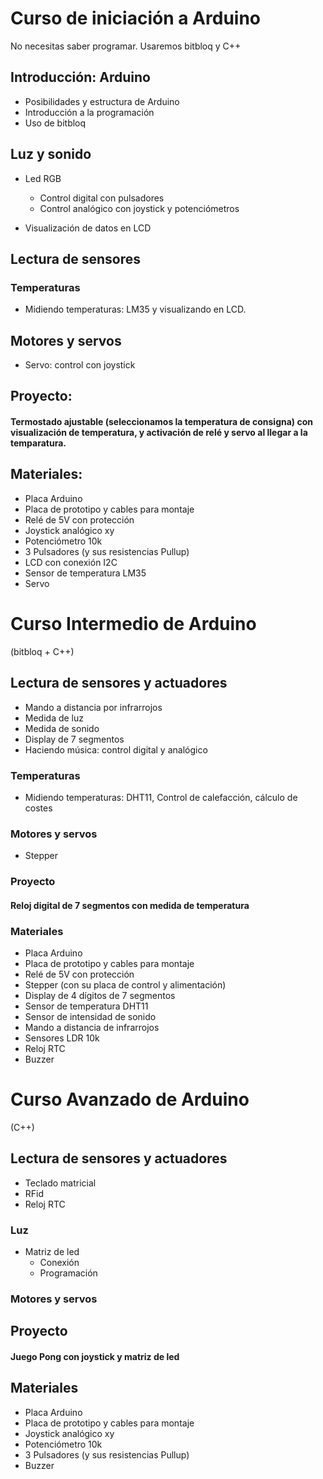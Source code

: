 # Curso de iniciación a Arduino
No necesitas saber programar. Usaremos bitbloq y C++

## Introducción: Arduino

* Posibilidades y estructura de Arduino
* Introducción a la programación
* Uso de bitbloq

## Luz y sonido

* Led RGB

	* Control digital con pulsadores
	* Control analógico con joystick y potenciómetros

* Visualización de datos en LCD

## Lectura de sensores

### Temperaturas

* Midiendo temperaturas: LM35 y visualizando en LCD.

## Motores y servos

* Servo: control con joystick

## Proyecto: 

#### Termostado ajustable (seleccionamos la temperatura de consigna) con visualización de temperatura, y activación de relé y servo al llegar a la temparatura.

## Materiales:

* Placa Arduino
* Placa de prototipo y cables para montaje
* Relé de 5V con protección
* Joystick analógico xy
* Potenciómetro 10k
* 3 Pulsadores (y sus resistencias Pullup)
* LCD con conexión I2C
* Sensor de temperatura LM35
* Servo

# Curso Intermedio de Arduino
(bitbloq + C++)

## Lectura de sensores y actuadores

* Mando a distancia por infrarrojos
* Medida de luz
* Medida de sonido
* Display de 7 segmentos
* Haciendo música: control digital y analógico

### Temperaturas

* Midiendo temperaturas: DHT11, Control de calefacción, cálculo de costes

### Motores y servos

* Stepper

### Proyecto

#### Reloj digital de 7 segmentos con medida de temperatura

### Materiales

* Placa Arduino
* Placa de prototipo y cables para montaje
* Relé de 5V con protección
* Stepper (con su placa de control y alimentación)
* Display de 4 dígitos de 7 segmentos
* Sensor de temperatura DHT11
* Sensor de intensidad de sonido
* Mando a distancia de infrarrojos
* Sensores LDR 10k
* Reloj RTC
* Buzzer


# Curso Avanzado de Arduino
(C++)

## Lectura de sensores y actuadores

* Teclado matricial
* RFid
* Reloj RTC

### Luz

* Matriz de led
	* Conexión 
	* Programación

### Motores y servos

## Proyecto

#### Juego Pong con joystick y matriz de led

## Materiales

* Placa Arduino
* Placa de prototipo y cables para montaje
* Joystick analógico xy
* Potenciómetro 10k
* 3 Pulsadores (y sus resistencias Pullup)
* Buzzer
